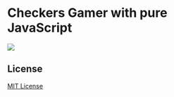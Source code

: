 # Checkers Gamer with pure JavaScript

![](http://f.cl.ly/items/421f2H0j3m2S213d3A13/checkers-game.png)

## License

[MIT License](http://en.wikipedia.org/wiki/MIT_License)
